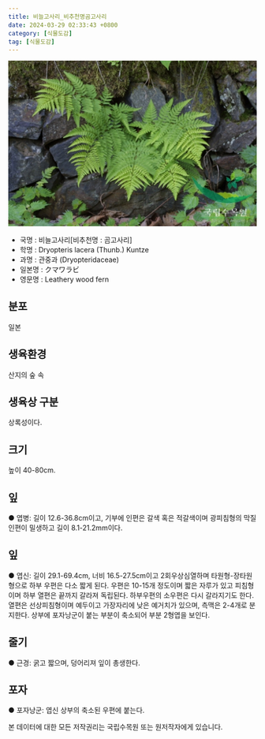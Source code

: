 ```yaml
---
title: 비늘고사리_비추천명곰고사리
date: 2024-03-29 02:33:43 +0800
category: [식물도감]
tag: [식물도감]
---
```




![비늘고사리[비추천명 : 곰고사리]](/assets/img/fileUpload/plants/basic/Dryopteridaceae/Dryopteris/3551/1_th2.JPG)
- 국명 : 비늘고사리[비추천명 : 곰고사리]
- 학명 : Dryopteris lacera (Thunb.) Kuntze
- 과명 : 관중과 (Dryopteridaceae)
- 일본명 : クマワラビ
- 영문명 : Leathery wood fern


## 분포
일본
## 생육환경
산지의 숲 속
## 생육상 구분
상록성이다. 
## 크기
높이 40-80cm.
## 잎
● 엽병: 길이 12.6-36.8cm이고, 기부에 인편은 갈색 혹은 적갈색이며 광피침형의 막질 인편이 밀생하고 길이 8.1-21.2mm이다. 
## 잎
● 엽신: 길이 29.1-69.4cm, 너비 16.5-27.5cm이고 2회우상심열하며 타원형-장타원형으로 하부 우편은 다소 짧게 된다. 우편은 10-15개 정도이며 짧은 자루가 있고 피침형이며 하부 열편은 끝까지 갈라져 독립된다. 하부우편의 소우편은 다시 갈라지기도 한다. 열편은 선상피침형이며 예두이고 가장자리에 낮은 예거치가 있으며, 측맥은 2-4개로 분지한다. 상부에 포자낭군이 붙는 부분이 축소되어 부분 2형엽을 보인다. 
## 줄기
● 근경: 굵고 짧으며, 덩어리져 잎이 총생한다. 
## 포자
● 포자낭군: 엽신 상부의 축소된 우편에 붙는다. 






본 데이터에 대한 모든 저작권리는 국립수목원 또는 원저작자에게 있습니다.
